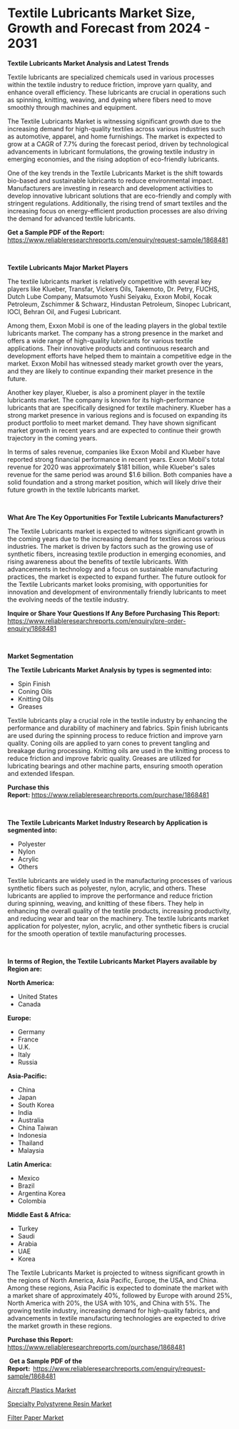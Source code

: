 <p><h1>Textile Lubricants Market Size, Growth and Forecast from 2024 - 2031</h1></p><p><strong>Textile Lubricants Market Analysis and Latest Trends</strong></p>
<p><p>Textile lubricants are specialized chemicals used in various processes within the textile industry to reduce friction, improve yarn quality, and enhance overall efficiency. These lubricants are crucial in operations such as spinning, knitting, weaving, and dyeing where fibers need to move smoothly through machines and equipment.</p><p>The Textile Lubricants Market is witnessing significant growth due to the increasing demand for high-quality textiles across various industries such as automotive, apparel, and home furnishings. The market is expected to grow at a CAGR of 7.7% during the forecast period, driven by technological advancements in lubricant formulations, the growing textile industry in emerging economies, and the rising adoption of eco-friendly lubricants.</p><p>One of the key trends in the Textile Lubricants Market is the shift towards bio-based and sustainable lubricants to reduce environmental impact. Manufacturers are investing in research and development activities to develop innovative lubricant solutions that are eco-friendly and comply with stringent regulations. Additionally, the rising trend of smart textiles and the increasing focus on energy-efficient production processes are also driving the demand for advanced textile lubricants.</p></p>
<p><strong>Get a Sample PDF of the Report:&nbsp;</strong> <a href="https://www.reliableresearchreports.com/enquiry/request-sample/1868481">https://www.reliableresearchreports.com/enquiry/request-sample/1868481</a></p>
<p>&nbsp;</p>
<p><strong>Textile Lubricants Major Market Players</strong></p>
<p><p>The textile lubricants market is relatively competitive with several key players like Klueber, Transfar, Vickers Oils, Takemoto, Dr. Petry, FUCHS, Dutch Lube Company, Matsumoto Yushi Seiyaku, Exxon Mobil, Kocak Petroleum, Zschimmer & Schwarz, Hindustan Petroleum, Sinopec Lubricant, IOCl, Behran Oil, and Fugesi Lubricant. </p><p>Among them, Exxon Mobil is one of the leading players in the global textile lubricants market. The company has a strong presence in the market and offers a wide range of high-quality lubricants for various textile applications. Their innovative products and continuous research and development efforts have helped them to maintain a competitive edge in the market. Exxon Mobil has witnessed steady market growth over the years, and they are likely to continue expanding their market presence in the future. </p><p>Another key player, Klueber, is also a prominent player in the textile lubricants market. The company is known for its high-performance lubricants that are specifically designed for textile machinery. Klueber has a strong market presence in various regions and is focused on expanding its product portfolio to meet market demand. They have shown significant market growth in recent years and are expected to continue their growth trajectory in the coming years. </p><p>In terms of sales revenue, companies like Exxon Mobil and Klueber have reported strong financial performance in recent years. Exxon Mobil's total revenue for 2020 was approximately $181 billion, while Klueber's sales revenue for the same period was around $1.6 billion. Both companies have a solid foundation and a strong market position, which will likely drive their future growth in the textile lubricants market.</p></p>
<p>&nbsp;</p>
<p><strong>What Are The Key Opportunities For Textile Lubricants Manufacturers?</strong></p>
<p><p>The Textile Lubricants market is expected to witness significant growth in the coming years due to the increasing demand for textiles across various industries. The market is driven by factors such as the growing use of synthetic fibers, increasing textile production in emerging economies, and rising awareness about the benefits of textile lubricants. With advancements in technology and a focus on sustainable manufacturing practices, the market is expected to expand further. The future outlook for the Textile Lubricants market looks promising, with opportunities for innovation and development of environmentally friendly lubricants to meet the evolving needs of the textile industry.</p></p>
<p><strong>Inquire or Share Your Questions If Any Before Purchasing This Report:</strong> <a href="https://www.reliableresearchreports.com/enquiry/pre-order-enquiry/1868481">https://www.reliableresearchreports.com/enquiry/pre-order-enquiry/1868481</a></p>
<p>&nbsp;</p>
<p><strong>Market Segmentation</strong></p>
<p><strong>The Textile Lubricants Market Analysis by types is segmented into:</strong></p>
<p><ul><li>Spin Finish</li><li>Coning Oils</li><li>Knitting Oils</li><li>Greases</li></ul></p>
<p><p>Textile lubricants play a crucial role in the textile industry by enhancing the performance and durability of machinery and fabrics. Spin finish lubricants are used during the spinning process to reduce friction and improve yarn quality. Coning oils are applied to yarn cones to prevent tangling and breakage during processing. Knitting oils are used in the knitting process to reduce friction and improve fabric quality. Greases are utilized for lubricating bearings and other machine parts, ensuring smooth operation and extended lifespan.</p></p>
<p><strong>Purchase this Report:&nbsp;</strong><a href="https://www.reliableresearchreports.com/purchase/1868481">https://www.reliableresearchreports.com/purchase/1868481</a></p>
<p>&nbsp;</p>
<p><strong>The Textile Lubricants Market Industry Research by Application is segmented into:</strong></p>
<p><ul><li>Polyester</li><li>Nylon</li><li>Acrylic</li><li>Others</li></ul></p>
<p><p>Textile lubricants are widely used in the manufacturing processes of various synthetic fibers such as polyester, nylon, acrylic, and others. These lubricants are applied to improve the performance and reduce friction during spinning, weaving, and knitting of these fibers. They help in enhancing the overall quality of the textile products, increasing productivity, and reducing wear and tear on the machinery. The textile lubricants market application for polyester, nylon, acrylic, and other synthetic fibers is crucial for the smooth operation of textile manufacturing processes.</p></p>
<p>&nbsp;</p>
<p><strong>In terms of Region, the Textile Lubricants Market Players available by Region are:</strong></p>
<p>
    <p> <strong> North America: </strong>
        <ul>
            <li>United States</li>
            <li>Canada</li>
        </ul>
        </p> 
    <p> <strong> Europe: </strong>
        <ul>
            <li>Germany</li>
            <li>France</li>
            <li>U.K.</li>
            <li>Italy</li>
            <li>Russia</li>
        </ul>
        </p> 
    <p> <strong> Asia-Pacific: </strong>
        <ul>
            <li>China</li>
            <li>Japan</li>
            <li>South Korea</li>
            <li>India</li>
            <li>Australia</li>
            <li>China Taiwan</li>
            <li>Indonesia</li>
            <li>Thailand</li>
            <li>Malaysia</li>
        </ul>
        </p> 
    <p> <strong> Latin America: </strong>
        <ul>
            <li>Mexico</li>
            <li>Brazil</li>
            <li>Argentina Korea</li>
            <li>Colombia</li>
        </ul>
        </p> 
    <p> <strong> Middle East & Africa: </strong>
        <ul>
            <li>Turkey</li>
            <li>Saudi</li>
            <li>Arabia</li>
            <li>UAE</li>
            <li>Korea</li>
        </ul>
    </p>
    </p>
<p><p>The Textile Lubricants Market is projected to witness significant growth in the regions of North America, Asia Pacific, Europe, the USA, and China. Among these regions, Asia Pacific is expected to dominate the market with a market share of approximately 40%, followed by Europe with around 25%, North America with 20%, the USA with 10%, and China with 5%. The growing textile industry, increasing demand for high-quality fabrics, and advancements in textile manufacturing technologies are expected to drive the market growth in these regions.</p></p>
<p><strong>Purchase this Report: </strong><a href="https://www.reliableresearchreports.com/purchase/1868481">https://www.reliableresearchreports.com/purchase/1868481</a></p>
<p>&nbsp;<strong>Get a Sample PDF of the Report:&nbsp;&nbsp;</strong><a href="https://www.reliableresearchreports.com/enquiry/request-sample/1868481">https://www.reliableresearchreports.com/enquiry/request-sample/1868481</a></p>
<p><strong></strong></p>
<p><p><a href="https://github.com/yemakinde/Market-Research-Report-List-1/blob/main/aircraft-plastics-market.md">Aircraft Plastics Market</a></p><p><a href="https://github.com/jsmusil/Market-Research-Report-List-2/blob/main/specialty-polystyrene-resin-market.md">Specialty Polystyrene Resin Market</a></p><p><a href="https://github.com/bmorecock/Market-Research-Report-List-2/blob/main/filter-paper-market.md">Filter Paper Market</a></p></p>